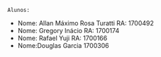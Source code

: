 
```
Alunos:
```

- Nome: Allan Máximo Rosa Turatti RA: 1700492
- Nome: Gregory Inácio RA: 1700174
- Nome: Rafael Yuji RA: 1700166
- Nome:Douglas Garcia 1700306
